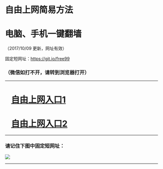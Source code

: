 ﻿# 自由上网简易方法

# 电脑、手机一键翻墙

（2017/10/09 更新，网址有效）

固定短网址：https://git.io/free99

### （微信如打不开，请转到浏览器打开）


***





# &nbsp;&nbsp; <a href="http://ft1949914750.fwq-tz-1001.info/fwqtz01.html?t=100900123485 " target="_blank">自由上网入口1</a>
# &nbsp;&nbsp; <a href="http://ft2949717921.fwq-tz-1002.info/fwqtz02.html?t=1009001365 " target="_blank">自由上网入口2</a>
***

### 请记住下图中固定短网址：

<img src="https://s3-us-west-2.amazonaws.com/fwq-1001/yjfq-20170905okok.png" /> 


***

